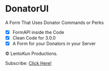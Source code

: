 # DonatorUI

A Form That Uses Donator Commands or Perks

- [x] FormAPI inside the Code
- [x] Clean Code for 3.0.0
- [x] A Form for your Donators in your Server

© LentoKun Productions.

Subscribe: [Click Here!](https://youtube.com/c/LentoKun)
